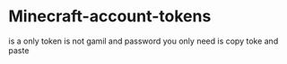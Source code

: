 # Minecraft-account-tokens
is a only token is not gamil and password you only need is copy toke and paste
